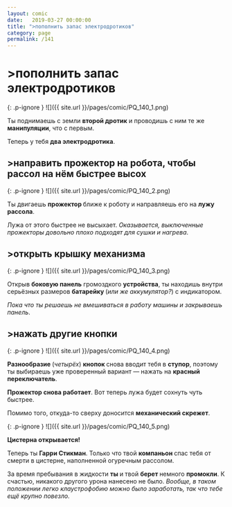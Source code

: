 ```yaml
---
layout: comic
date:   2019-03-27 00:00:00 
title: ">пополнить запас электродротиков"
category: page
permalink: /141
---
```

# >пополнить запас электродротиков

{: .p-ignore }
![]({{ site.url }}/pages/comic/PQ_140_1.png)

Ты поднимаешь с земли <strong>второй дротик</strong> и проводишь с ним те же <strong>манипуляции</strong>, что с первым. 

Теперь у тебя <strong>два электродротика</strong>.

## >направить прожектор на робота, чтобы рассол на нём быстрее высох

{: .p-ignore }
![]({{ site.url }}/pages/comic/PQ_140_2.png)

Ты двигаешь <strong>прожектор </strong>ближе к роботу и направляешь его на <strong>лужу рассола</strong>.

Лужа от этого быстрее не высыхает. <em>Оказывается, выключенные прожекторы довольно плохо подходят для сушки и нагрева</em>.

## >открыть крышку механизма

{: .p-ignore }
![]({{ site.url }}/pages/comic/PQ_140_3.png)

Открыв <strong>боковую панель</strong> громоздкого <strong>устройства</strong>, ты находишь внутри серьёзных размеров <strong>батарейку </strong>(<em>или же аккумулятор?</em>) с индикатором.

<em>Пока что ты решаешь не вмешиваться в работу машины и закрываешь панель</em>.

## >нажать другие кнопки

{: .p-ignore }
![]({{ site.url }}/pages/comic/PQ_140_4.png)

<strong>Разнообразие </strong>(<em>четырёх</em>) <strong>кнопок </strong>снова вводит тебя в <strong>ступор</strong>, поэтому ты выбираешь уже проверенный вариант — нажать на <strong>красный переключатель</strong>.

<strong>Прожектор снова работает</strong>. Вот теперь лужа будет сохнуть чуть быстрее.

Помимо того, откуда-то сверху доносится <strong>механический скрежет</strong>.

{: .p-ignore }
![]({{ site.url }}/pages/comic/PQ_140_5.png)

<strong>Цистерна открывается!</strong>

Теперь ты <strong>Гарри Стикман</strong>. Только что твой <strong>компаньон </strong>спас тебя от смерти в цистерне, наполненной огуречным рассолом. 

За время пребывания в жидкости <strong>ты </strong>и твой <strong>берет </strong>немного <strong>промокли</strong>. К счастью, никакого другого урона нанесено не было. <em>Вообще, в таком положении легко клаустрофобию можно было заработать, так что тебе ещё крупно повезло.</em>
